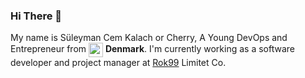 ### Hi There 👋

My name is Süleyman Cem Kalach or Cherry, A Young DevOps and Entrepreneur from <img width="23" align="center" src="https://image.flaticon.com/icons/png/512/555/555607.png"> **Denmark**. I'm currently working as a software developer and project manager at [Rok99](https://github.com/ROKNN) Limitet Co. 

